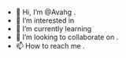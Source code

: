 - 👋 Hi, I’m @Avahg .
- 👀 I’m interested in 
- 🌱 I’m currently learning 
- 💞️ I’m looking to collaborate on .
- 📫 How to reach me .

<!---
Avahg/Avahg is a ✨ special ✨ repository because its `README.md` (this file) appears on your GitHub profile.
You can click the Preview link to take a look at your changes.
--->
